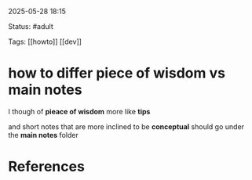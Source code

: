 2025-05-28 18:15

Status: #adult 

Tags: [[howto]] [[dev]]

# how to differ piece of wisdom vs main notes

I though of **pieace of wisdom** more like **tips**

and short notes that are more inclined to be **conceptual** should go under the **main notes** folder 

# References

